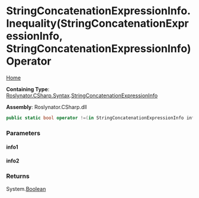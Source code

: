 <a name="_top"></a>

# StringConcatenationExpressionInfo\.Inequality\(StringConcatenationExpressionInfo, StringConcatenationExpressionInfo\) Operator

[Home](../../../../../README.md#_top)

**Containing Type**: [Roslynator.CSharp.Syntax](../../README.md#_top)\.[StringConcatenationExpressionInfo](../README.md#_top)

**Assembly**: Roslynator\.CSharp\.dll

```csharp
public static bool operator !=(in StringConcatenationExpressionInfo info1, in StringConcatenationExpressionInfo info2)
```

### Parameters

#### info1

#### info2

### Returns

System\.[Boolean](https://docs.microsoft.com/en-us/dotnet/api/system.boolean)

